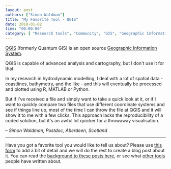 ```yaml
---
layout: post
authors: ["Simon Waldman"]
title: "My Favorite Tool - QGIS"
date: 2018-01-02
time: "00:00:00"
category: [ "Research tools", "Community", "GIS", "Geographic Information Systems"]
---
```


[QGIS](https://www.qgis.org/en/site/) (formerly Quantum GIS) is an open source [Geographic Information System](https://en.wikipedia.org/wiki/Geographic_information_system).

QGIS is capable of advanced analysis and cartography, but I don't use it for that. 

In my research in hydrodynamic modelling, I deal with a lot of spatial data - coastlines, bathymetry, and the like - 
and this will eventually be processed and plotted using R, MATLAB or Python.

But if I've received a file and simply want to take a quick look at it, or if I want to 
quickly compare two files that use different coordinate systems and see if things line up, most of the time I can
throw the file at QGIS and it will show it to me with a few clicks. This approach lacks the 
reproducibility of a coded solution, but it's an awful lot quicker for a throwaway visualisation.

– *Simon Waldman, Postdoc, Aberdeen, Scotland*

---

Have you got a favorite tool you would like to tell us about? Please use [this form](https://docs.google.com/forms/d/e/1FAIpQLSeiu5NzJsLxYueaQrNn_qKbaa5JR2Sz12CeCRyedKQxwb54Dw/viewform) to add a bit of detail 
and we will do the rest to create a blog post about it. You can read the [background to these posts here](https://software-carpentry.org/blog/2017/10/fave-tools.html), 
or see what [other tools](https://software-carpentry.org/blog/2017/11/favorites.html) people have written about.
